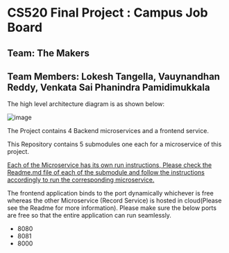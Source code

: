 # CS520 Final Project : **Campus Job Board**
## Team: The Makers
## Team Members: Lokesh Tangella, Vauynandhan Reddy, Venkata Sai Phanindra Pamidimukkala

The high level architecture diagram is as shown below: 

![image](https://user-images.githubusercontent.com/30817222/208218120-874c4bbd-ee12-4c74-a9e0-2010f7f38258.png)


The Project contains 4 Backend microservices and a frontend service. 

This Repository contains 5 submodules one each for a microservice of this project. 

<ins>Each of the Microservice has its own run instructions, Please check the Readme.md file of each of the submodule and follow the instructions accordingly to run the corresponding microservice.</ins>

The frontend application binds to the port dynamically whichever is free whereas the other Microservice (Record Service) is hosted in cloud(Please see the Readme for more information).
Please make sure the below ports are free so that the entire application can run seamlessly.
* 8080
* 8081
* 8000
